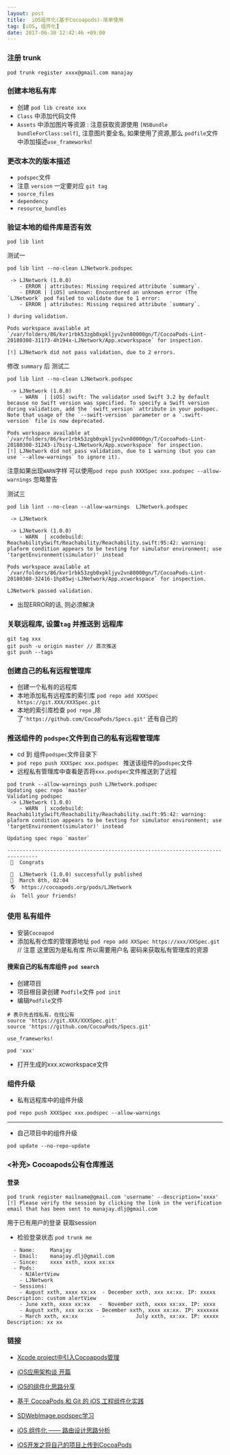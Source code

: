 ```yaml
---
layout: post
title:  iOS组件化(基于Cocoapods)-简单使用 
tag: [iOS, 组件化]
date: 2017-06-30 12:42:46 +09:00
---
```


### 注册 trunk 

```
pod trunk register xxxx@gmail.com manajay
```

### 创建本地私有库

* 创建 `pod lib create xxx`
* `Class` 中添加代码文件
* `Assets` 中添加图片等资源 : 注意获取资源使用 `[NSBundle bundleForClass:self]`,  注意图片要全名, 如果使用了资源,那么 `podfile`文件中添加描述`use_frameworks`!

### 更改本次的版本描述

* `podspec`文件 
* 注意 `version` 一定要对应 `git tag`
* `source_files`
* `dependency`
* `resource_bundles`

### 验证本地的组件库是否有效

```
pod lib lint
```

测试一

```
pod lib lint --no-clean LJNetwork.podspec

 -> LJNetwork (1.0.0)
    - ERROR | attributes: Missing required attribute `summary`.
    - ERROR | [iOS] unknown: Encountered an unknown error (The `LJNetwork` pod failed to validate due to 1 error:
    - ERROR | attributes: Missing required attribute `summary`.

) during validation.

Pods workspace available at `/var/folders/86/kvr1rbk53zgb0xpkljyv2vn80000gn/T/CocoaPods-Lint-20180308-31173-4h194x-LJNetwork/App.xcworkspace` for inspection.

[!] LJNetwork did not pass validation, due to 2 errors.
```

修改 `summary` 后
测试二

```
pod lib lint --no-clean LJNetwork.podspec

 -> LJNetwork (1.0.0)
    - WARN  | [iOS] swift: The validator used Swift 3.2 by default because no Swift version was specified. To specify a Swift version during validation, add the `swift_version` attribute in your podspec. Note that usage of the `--swift-version` parameter or a `.swift-version` file is now deprecated.

Pods workspace available at `/var/folders/86/kvr1rbk53zgb0xpkljyv2vn80000gn/T/CocoaPods-Lint-20180308-31243-i7bisy-LJNetwork/App.xcworkspace` for inspection.
[!] LJNetwork did not pass validation, due to 1 warning (but you can use `--allow-warnings` to ignore it).
```

注意如果出现`WARN`字样 可以使用`pod repo push XXXSpec xxx.podspec --allow-warnings` 忽略警告

测试三 

```
pod lib lint --no-clean --allow-warnings  LJNetwork.podspec

 -> LJNetwork

 -> LJNetwork (1.0.0)
    - WARN  | xcodebuild:  ReachabilitySwift/Reachability/Reachability.swift:95:42: warning: plaform condition appears to be testing for simulator environment; use 'targetEnvironment(simulator)' instead

Pods workspace available at `/var/folders/86/kvr1rbk53zgb0xpkljyv2vn80000gn/T/CocoaPods-Lint-20180308-32416-1hp85wj-LJNetwork/App.xcworkspace` for inspection.

LJNetwork passed validation.
```

* 出现ERROR的话, 则必须解决

### 关联远程库, 设置`tag` 并推送到 远程库

```
git tag xxx
git push -u origin master // 首次推送
git push --tags
```

### 创建自己的私有远程管理库 

* 创建一个私有的远程库
* 本地添加私有远程库的索引库 `pod repo add XXXSpec  https://git.XXX/XXXSpec.git`
* 本地的索引库检查 `pod repo` ,除了`'https://github.com/CocoaPods/Specs.git'` 还有自己的

### 推送组件的 `podspec`文件到自己的私有远程管理库

* cd 到 组件`podspec`文件目录下
* `pod repo push XXXSpec xxx.podspec ` 推送该组件的`podspec`文件
* 远程私有管理库中查看是否将`xxx.podspec`文件推送到了远程

```
pod trunk --allow-warnings push LJNetwork.podspec
Updating spec repo `master`
Validating podspec
 -> LJNetwork (1.0.0)
    - WARN  | xcodebuild:  ReachabilitySwift/Reachability/Reachability.swift:95:42: warning: plaform condition appears to be testing for simulator environment; use 'targetEnvironment(simulator)' instead

Updating spec repo `master`

--------------------------------------------------------------------------------
 🎉  Congrats

 🚀  LJNetwork (1.0.0) successfully published
 📅  March 8th, 02:04
 🌎  https://cocoapods.org/pods/LJNetwork
 👍  Tell your friends!
```

### 使用 私有组件

* 安装`Cocoapod` 
* 添加私有仓库的管理源地址 `pod repo add XXSpec https://xxx/XXSpec.git` // 注意 这里因为是私有库 所以需要用户名 密码来获取私有管理库的资源

#### 搜索自己的私有库组件 `pod search`

* 创建项目
* 项目根目录创建 `Podfile`文件 `pod init`
* 编辑`Podfile`文件 

```
# 表示先去找私有，在找公有
source 'https://git.XXX/XXXSpec.git'
source 'https://github.com/CocoaPods/Specs.git'

use_frameworks!

pod 'xxx'
```

*  打开生成的xxx.xcworkspace文件


###  组件升级

* 私有远程库中的组件升级

```
pod repo push XXXSpec xxx.podspec --allow-warnings
```

------

* 自己项目中的组件升级

```
pod update --no-repo-update
```

### <补充> Cocoapods公有仓库推送

#### 登录

```
pod trunk register mailname@gmail.com 'username' --description='xxxx'
[!] Please verify the session by clicking the link in the verification email that has been sent to manajay.dlj@gmail.com
```

用于已有用户的登录 获取session

* 检验登录状态 `pod trunk me`

```
  - Name:     Manajay
  - Email:    manajay.dlj@gmail.com
  - Since:    xxxx xxth, xxxx xx:xx
  - Pods:
    - NJAlertView
    - LJNetwork
  - Sessions:
    - August xxth, xxxx xx:xx  - December xxth, xxx xx:xx. IP: xxxxx  Description: custom alertView
    - June xxth, xxxx xx:xx   -  November xxth, xxxx xx:xx. IP: xxxx
    - August xxth, xxx xx:xx - December xxth, xxxx xx:xx. IP: xxxxxxx
    - March xxth, xx:xx        -          July xxth, xx:xx. IP: xxxxx Description: xx xx
```

### 链接

* [Xcode project中引入Cocoapods管理](https://github.com/schillerGao/Cocoapods-private-spec)
* [iOS应用架构谈 开篇](https://casatwy.com/iosying-yong-jia-gou-tan-kai-pian.html)
* [iOS的组件化思路分享](http://www.jianshu.com/p/ffc065bf4843)
* [基于 CocoaPods 和 Git 的 iOS 工程组件化实践](https://skyline75489.github.io/post/2016-3-19_ios_modularization_practice.html)
* [SDWebImage.podspec学习](https://github.com/rs/SDWebImage/blob/master/SDWebImage.podspec)
* [iOS 组件化 —— 路由设计思路分析](http://www.jianshu.com/p/76da56b3bd55)

* [iOS开发之将自己的项目上传到CocoaPods](https://rakuyomo.github.io/2017/08/21/28-iOS%E5%BC%80%E5%8F%91%E4%B9%8B%E5%B0%86%E8%87%AA%E5%B7%B1%E7%9A%84%E9%A1%B9%E7%9B%AE%E4%B8%8A%E4%BC%A0%E5%88%B0CocoaPods/)


